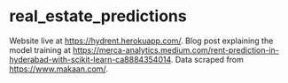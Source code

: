 # real_estate_predictions
Website live at https://hydrent.herokuapp.com/.
Blog post explaining the model training at https://merca-analytics.medium.com/rent-prediction-in-hyderabad-with-scikit-learn-ca8884354014.
Data scraped from https://www.makaan.com/.


